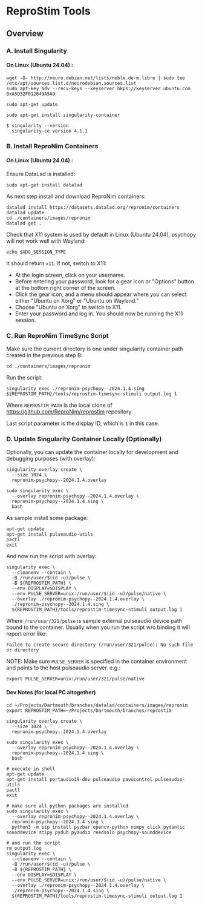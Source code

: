 # ReproStim Tools

## Overview

### A. Install Singularity

#### On Linux (Ubuntu 24.04) :

```shell
wget -O- http://neuro.debian.net/lists/noble.de-m.libre | sudo tee /etc/apt/sources.list.d/neurodebian.sources.list
sudo apt-key adv --recv-keys --keyserver hkps://keyserver.ubuntu.com 0xA5D32F012649A5A9

sudo apt-get update

sudo apt-get install singularity-container
```

```shell
$ singularity --version
  singularity-ce version 4.1.1
```

### B. Install ReproNim Containers

#### On Linux (Ubuntu 24.04) :

Ensure DataLad is installed:

```
sudo apt-get install datalad
```

As next step install and download ReproNim containers:

```
datalad install https://datasets.datalad.org/repronim/containers
datalad update
cd ./containers/images/repronim
datalad get .
```

Check that X11 system is used by default in Linux (Ubuntu 24.04), 
psychopy will not work well with Wayland:

```
echo $XDG_SESSION_TYPE
```

It should return `x11`. If not, switch to X11:

 - At the login screen, click on your username.
 - Before entering your password, look for a gear icon or "Options" button at the bottom right corner of the screen.
 - Click the gear icon, and a menu should appear where you can select either "Ubuntu on Xorg" or "Ubuntu on Wayland."
 - Choose "Ubuntu on Xorg" to switch to X11.
 - Enter your password and log in. You should now be running the X11 session.

### C. Run ReproNim TimeSync Script

Make sure the current directory is one under singularity container 
path created in the previous step B:

```shell
cd ./containers/images/repronim
```

Run the script:

```shell
singularity exec ./repronim-psychopy--2024.1.4.sing ${REPROSTIM_PATH}/tools/reprostim-timesync-stimuli output.log 1
``` 
Where `REPROSTIM_PATH` is the local clone of https://github.com/ReproNim/reprostim repository.

Last script parameter is the display ID, which is `1` in this case.  

### D. Update Singularity Container Locally (Optionally)

Optionally, you can update the container locally for development 
and debugging purposes (with overlay):

```shell
singularity overlay create \
  --size 1024 \
  repronim-psychopy--2024.1.4.overlay
  
sudo singularity exec \
  --overlay repronim-psychopy--2024.1.4.overlay \
  repronim-psychopy--2024.1.4.sing \
  bash
```
As sample install some package:

```shell
apt-get update
apt-get install pulseaudio-utils
pactl
exit
```

And now run the script with overlay:

```shell
singularity exec \
  --cleanenv --contain \
  -B /run/user/$(id -u)/pulse \
  -B ${REPROSTIM_PATH} \
  --env DISPLAY=$DISPLAY \
  --env PULSE_SERVER=unix:/run/user/$(id -u)/pulse/native \
  --overlay ./repronim-psychopy--2024.1.4.overlay \
  ./repronim-psychopy--2024.1.4.sing \
  ${REPROSTIM_PATH}/tools/reprostim-timesync-stimuli output.log 1
``` 

Where `/run/user/321/pulse` is sample external pulseaudio device path bound to the container. Usually 
when you run the script w/o binding it will report error like:

```shell
Failed to create secure directory (/run/user/321/pulse): No such file or directory
``` 

NOTE: Make sure `PULSE_SERVER` is specified in the container environment and 
points to the host pulseaudio server. e.g.:

```shell
export PULSE_SERVER=unix:/run/user/321/pulse/native
```

#### Dev Notes (for local PC altogether)

```shell
cd ~/Projects/Dartmouth/branches/datalad/containers/images/repronim
export REPROSTIM_PATH=~/Projects/Dartmouth/branches/reprostim 

singularity overlay create \
  --size 1024 \
  repronim-psychopy--2024.1.4.overlay
  
sudo singularity exec \
  --overlay repronim-psychopy--2024.1.4.overlay \
  repronim-psychopy--2024.1.4.sing \
  bash

# execute in shell
apt-get update
apt-get install portaudio19-dev pulseaudio pavucontrol pulseaudio-utils
pactl
exit

# make sure all python packages are installed
sudo singularity exec \
  --overlay repronim-psychopy--2024.1.4.overlay \
  repronim-psychopy--2024.1.4.sing \
  python3 -m pip install pyzbar opencv-python numpy click pydantic sounddevice scipy pydub pyaudio reedsolo psychopy-sounddevice 

# and run the script
rm output.log
singularity exec \
  --cleanenv --contain \
  -B /run/user/$(id -u)/pulse \
  -B ${REPROSTIM_PATH} \
  --env DISPLAY=$DISPLAY \
  --env PULSE_SERVER=unix:/run/user/$(id -u)/pulse/native \
  --overlay ./repronim-psychopy--2024.1.4.overlay \
  ./repronim-psychopy--2024.1.4.sing \
  ${REPROSTIM_PATH}/tools/reprostim-timesync-stimuli output.log 1

```


